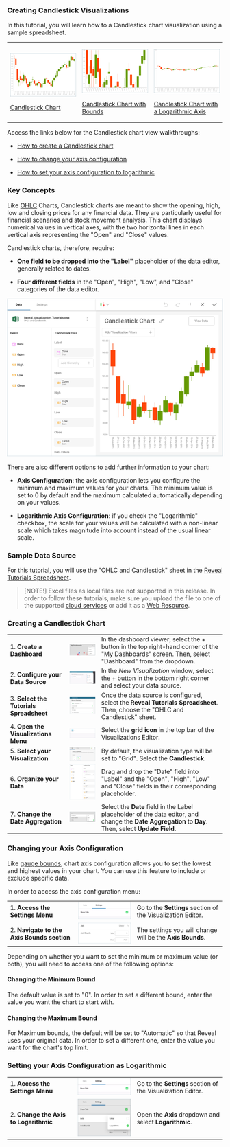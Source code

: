 ### Creating Candlestick Visualizations

In this tutorial, you will learn how to a Candlestick chart
visualization using a sample spreadsheet.

<table>
<colgroup>
<col style="width: 33%" />
<col style="width: 33%" />
<col style="width: 33%" />
</colgroup>
<tbody>
<tr class="odd">
<td><p><img src="images/CandlestickChart_All.png" alt="CandlestickChart All" /><br />
</p>
<p><a href="#create-candlestick-chart">Candlestick Chart</a><br />
</p></td>
<td><p><img src="images/CandlestickChartBounds_All.png" alt="CandlestickChartBounds All" /><br />
</p>
<p><a href="#changing-axis-configuration">Candlestick Chart with Bounds</a><br />
</p></td>
<td><p><img src="images/CandlestickChartLogarithmicAxis_All.png" alt="CandlestickChartLogarithmicAxis All" /><br />
</p>
<p><a href="#setting-logarithmic-axis">Candlestick Chart with a Logarithmic Axis</a><br />
</p></td>
</tr>
</tbody>
</table>

Access the links below for the Candlestick chart view walkthroughs:

  - [How to create a Candlestick chart](#creating-candlestick-chart)

  - [How to change your axis configuration](#changing-axis-configuration)

  - [How to set your axis configuration to logarithmic](#setting-logarithmic-axis)

### Key Concepts

Like [OHLC](Tutorial-OHLC-Chart.md) Charts, Candlestick charts are meant to
show the opening, high, low and closing prices for any financial data.
They are particularly useful for financial scenarios and stock movement
analysis. This chart displays numerical values in vertical axes, with
the two horizontal lines in each vertical axis representing the "Open"
and "Close" values.

Candlestick charts, therefore, require:

  - **One field to be dropped into the "Label"** placeholder of the data
    editor, generally related to dates.

  - **Four different fields** in the "Open", "High", "Low", and "Close"
    categories of the data editor.

![CandlestickChartVisualizationSettings\_All](images/candlestick-chart-visualization-settings.png)

There are also different options to add further information to your
chart:

  - **Axis Configuration**: the axis configuration lets you configure
    the minimum and maximum values for your charts. The minimum value is
    set to 0 by default and the maximum calculated automatically
    depending on your values.

  - **Logarithmic Axis Configuration**: if you check the "Logarithmic"
    checkbox, the scale for your values will be calculated with a
    non-linear scale which takes magnitude into account instead of the
    usual linear scale.

### Sample Data Source

For this tutorial, you will use the "OHLC and Candlestick" sheet in the
[Reveal Tutorials Spreadsheet](http://download.infragistics.com/reportplus/help/samples/Reveal_Visualization_Tutorials.xlsx).


>[NOTE!]
>Excel files as local files are not supported in this release. In order to follow these tutorials, make sure you upload the file to one of the supported [cloud services](data-sources.md) or add it as a [Web Resource](Web-Resource.md).

<a name='create-candlestick-chart'></a>
### Creating a Candlestick Chart

|                                          |                                                                                                                          |                                                                                                                                                       |
| ---------------------------------------- | ------------------------------------------------------------------------------------------------------------------------ | ----------------------------------------------------------------------------------------------------------------------------------------------------- |
| 1\. **Create a Dashboard**               | ![Tutorials-Create-New-Dashboard](images/Tutorials-Create-New-Dashboard.png)                                             | In the dashboard viewer, select the + button in the top right-hand corner of the "My Dashboards" screen. Then, select "Dashboard" from the dropdown.  |
| 2\. **Configure your Data Source**       | ![Tutorials-Select-Data-Source](images/Tutorials-Select-Data-Source.png)                                                 | In the *New Visualization* window, select the + button in the bottom right corner and select your data source.                                        |
| 3\. **Select the Tutorials Spreadsheet** | ![Tutorials-Select-OHLC-Candlestick-Charts-Spreadsheet](images/Tutorials-Select-OHLC-Candlestick-Charts-Spreadsheet.png) | Once the data source is configured, select the **Reveal Tutorials Spreadsheet**. Then, choose the "OHLC and Candlestick" sheet.                       |
| 4\. **Open the Visualizations Menu**     | ![Tutorials-Select-Change-Visualization](images/Tutorials-Select-Change-Visualization.png)                               | Select the **grid icon** in the top bar of the Visualizations Editor.                                                                                 |
| 5\. **Select your Visualization**        | ![Tutorials-Charts-Select-Candlestick-Chart](images/Tutorials-Charts-Select-Candlestick-Chart.png)                       | By default, the visualization type will be set to "Grid". Select the **Candlestick**.                                                                 |
| 6\. **Organize your Data**               | ![Tutorials-TextView-Organizing-Data](images/Tutorials-CandlestickChart-Organizing-Data.png)                             | Drag and drop the "Date" field into "Label" and the "Open", "High", "Low" and "Close" fields in their corresponding placeholder.                      |
| 7\. **Change the Date Aggregation**      | ![Tutorials-CandlestickChart-Changing-Aggregation](images/Tutorials-CandlestickChart-Changing-Aggregation.png)           | Select the **Date** field in the Label placeholder of the data editor, and change the **Date Aggregation** to **Day**. Then, select **Update Field**. |

<a name='changing-axis-configuration'></a>
### Changing your Axis Configuration

Like [gauge bounds](Tutorial-Gauge-Views.html#adding-bounds-gauge), chart axis
configuration allows you to set the lowest and highest values in your
chart. You can use this feature to include or exclude specific data.

In order to access the axis configuration menu:

|                                             |                                                                                      |                                                             |
| ------------------------------------------- | ------------------------------------------------------------------------------------ | ----------------------------------------------------------- |
| 1\. **Access the Settings Menu**            | ![Tutorials-Navigate-Settings](images/Tutorials-Navigate-Settings.png)               | Go to the **Settings** section of the Visualization Editor. |
| 2\. **Navigate to the Axis Bounds section** | ![Tutorial-Access-Axis-Configuration](images/Tutorial-Access-Axis-Configuration.png) | The settings you will change will be the **Axis Bounds**.   |

Depending on whether you want to set the minimum or maximum value (or
both), you will need to access one of the following options:

#### Changing the Minimum Bound

The default value is set to "0". In order to set a different bound,
enter the value you want the chart to start with.

#### Changing the Maximum Bound

For Maximum bounds, the default will be set to "Automatic" so that
Reveal uses your original data. In order to set a different one, enter
the value you want for the chart's top limit.

<a name='setting-logarithmic-axis'></a>
### Setting your Axis Configuration as Logarithmic

|                                        |                                                                                                              |                                                             |
| -------------------------------------- | ------------------------------------------------------------------------------------------------------------ | ----------------------------------------------------------- |
| 1\. **Access the Settings Menu**       | ![Tutorials-Navigate-Settings](images/Tutorials-Navigate-Settings.png)                                       | Go to the **Settings** section of the Visualization Editor. |
| 2\. **Change the Axis to Logarithmic** | ![Tutorial-Access-Candlestick-Axis-Configuration](images/Tutorial-Access-Candlestick-Axis-Configuration.png) | Open the **Axis** dropdown and select **Logarithmic**.      |
